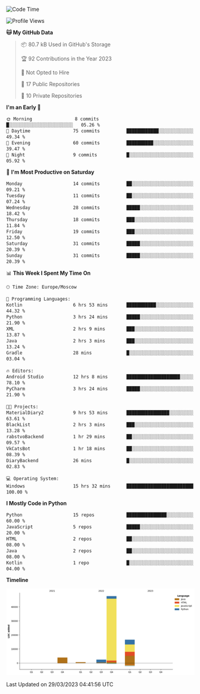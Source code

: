 <!--START_SECTION:waka-->
![Code Time](http://img.shields.io/badge/Code%20Time-79%20hrs%2034%20mins-blue)

![Profile Views](http://img.shields.io/badge/Profile%20Views-0-blue)

**🐱 My GitHub Data** 

> 📦 80.7 kB Used in GitHub's Storage 
 > 
> 🏆 92 Contributions in the Year 2023
 > 
> 🚫 Not Opted to Hire
 > 
> 📜 17 Public Repositories 
 > 
> 🔑 10 Private Repositories 
 > 
**I'm an Early 🐤** 

```text
🌞 Morning                8 commits           █░░░░░░░░░░░░░░░░░░░░░░░░   05.26 % 
🌆 Daytime                75 commits          ████████████░░░░░░░░░░░░░   49.34 % 
🌃 Evening                60 commits          ██████████░░░░░░░░░░░░░░░   39.47 % 
🌙 Night                  9 commits           █░░░░░░░░░░░░░░░░░░░░░░░░   05.92 % 
```
📅 **I'm Most Productive on Saturday** 

```text
Monday                   14 commits          ██░░░░░░░░░░░░░░░░░░░░░░░   09.21 % 
Tuesday                  11 commits          ██░░░░░░░░░░░░░░░░░░░░░░░   07.24 % 
Wednesday                28 commits          █████░░░░░░░░░░░░░░░░░░░░   18.42 % 
Thursday                 18 commits          ███░░░░░░░░░░░░░░░░░░░░░░   11.84 % 
Friday                   19 commits          ███░░░░░░░░░░░░░░░░░░░░░░   12.50 % 
Saturday                 31 commits          █████░░░░░░░░░░░░░░░░░░░░   20.39 % 
Sunday                   31 commits          █████░░░░░░░░░░░░░░░░░░░░   20.39 % 
```


📊 **This Week I Spent My Time On** 

```text
🕑︎ Time Zone: Europe/Moscow

💬 Programming Languages: 
Kotlin                   6 hrs 53 mins       ███████████░░░░░░░░░░░░░░   44.32 % 
Python                   3 hrs 24 mins       █████░░░░░░░░░░░░░░░░░░░░   21.90 % 
XML                      2 hrs 9 mins        ███░░░░░░░░░░░░░░░░░░░░░░   13.87 % 
Java                     2 hrs 3 mins        ███░░░░░░░░░░░░░░░░░░░░░░   13.24 % 
Gradle                   28 mins             █░░░░░░░░░░░░░░░░░░░░░░░░   03.04 % 

🔥 Editors: 
Android Studio           12 hrs 8 mins       ████████████████████░░░░░   78.10 % 
PyCharm                  3 hrs 24 mins       █████░░░░░░░░░░░░░░░░░░░░   21.90 % 

🐱‍💻 Projects: 
MaterialDiary2           9 hrs 53 mins       ████████████████░░░░░░░░░   63.61 % 
BlackList                2 hrs 3 mins        ███░░░░░░░░░░░░░░░░░░░░░░   13.28 % 
rabstvoBackend           1 hr 29 mins        ██░░░░░░░░░░░░░░░░░░░░░░░   09.57 % 
VkCatsBot                1 hr 18 mins        ██░░░░░░░░░░░░░░░░░░░░░░░   08.39 % 
DiaryBackend             26 mins             █░░░░░░░░░░░░░░░░░░░░░░░░   02.83 % 

💻 Operating System: 
Windows                  15 hrs 32 mins      █████████████████████████   100.00 % 
```

**I Mostly Code in Python** 

```text
Python                   15 repos            ███████████████░░░░░░░░░░   60.00 % 
JavaScript               5 repos             █████░░░░░░░░░░░░░░░░░░░░   20.00 % 
HTML                     2 repos             ██░░░░░░░░░░░░░░░░░░░░░░░   08.00 % 
Java                     2 repos             ██░░░░░░░░░░░░░░░░░░░░░░░   08.00 % 
Kotlin                   1 repo              █░░░░░░░░░░░░░░░░░░░░░░░░   04.00 % 
```



**Timeline**

![Lines of Code chart](https://raw.githubusercontent.com/Adlemex/Adlemex/main/assets/bar_graph.png)


 Last Updated on 29/03/2023 04:41:56 UTC
<!--END_SECTION:waka-->
